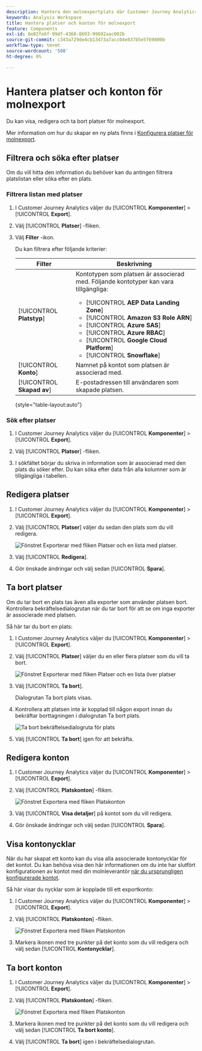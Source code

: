 ```yaml
---
description: Hantera den molnexportplats där Customer Journey Analytics data kan skickas
keywords: Analysis Workspace
title: Hantera platser och konton för molnexport
feature: Components
exl-id: 8e82fe6f-99df-4360-8693-99692aac002b
source-git-commit: c343a729de4cb13473a7acc04e837b5e5f69809b
workflow-type: tm+mt
source-wordcount: '508'
ht-degree: 0%

---
```


# Hantera platser och konton för molnexport

Du kan visa, redigera och ta bort platser för molnexport.

Mer information om hur du skapar en ny plats finns i [Konfigurera platser för molnexport](/help/components/exports/cloud-export-locations.md).

## Filtrera och söka efter platser

Om du vill hitta den information du behöver kan du antingen filtrera platslistan eller söka efter en plats.

### Filtrera listan med platser

1. I Customer Journey Analytics väljer du [!UICONTROL **Komponenter**] > [!UICONTROL **Export**].

1. Välj [!UICONTROL **Platser**] -fliken.

1. Välj **Filter** -ikon.

   <!-- add screenshot -->

   Du kan filtrera efter följande kriterier:

   | Filter | Beskrivning |
   |---------|----------|
   | [!UICONTROL **Platstyp**]<!--should this be changed to Account type?--> | Kontotypen som platsen är associerad med. Följande kontotyper kan vara tillgängliga: <ul><li>[!UICONTROL **AEP Data Landing Zone**]</li><li>[!UICONTROL **Amazon S3 Role ARN**]</li><li>[!UICONTROL **Azure SAS**]</li><li>[!UICONTROL **Azure RBAC**]</li><li>[!UICONTROL **Google Cloud Platform**]</li><li>[!UICONTROL **Snowflake**]</li></ul> |
   | [!UICONTROL **Konto**] | Namnet på kontot som platsen är associerad med. |
   | [!UICONTROL **Skapad av**] | E-postadressen till användaren som skapade platsen. |

   {style="table-layout:auto"}

### Sök efter platser

1. I Customer Journey Analytics väljer du [!UICONTROL **Komponenter**] > [!UICONTROL **Export**].

1. Välj [!UICONTROL **Platser**] -fliken.

1. I sökfältet börjar du skriva in information som är associerad med den plats du söker efter. Du kan söka efter data från alla kolumner som är tillgängliga i tabellen.

## Redigera platser

1. I Customer Journey Analytics väljer du [!UICONTROL **Komponenter**] > [!UICONTROL **Export**].

1. Välj [!UICONTROL **Platser**] väljer du sedan den plats som du vill redigera.

   ![Fönstret Exporterar med fliken Platser och en lista med platser.](assets/locations-edit.png)

1. Välj [!UICONTROL **Redigera**].

1. Gör önskade ändringar och välj sedan [!UICONTROL **Spara**].

## Ta bort platser

Om du tar bort en plats tas även alla exporter som använder platsen bort. Kontrollera bekräftelsedialogrutan när du tar bort för att se om inga exporter är associerade med platsen.

Så här tar du bort en plats:

1. I Customer Journey Analytics väljer du [!UICONTROL **Komponenter**] > [!UICONTROL **Export**].

1. Välj [!UICONTROL **Platser**] väljer du en eller flera platser som du vill ta bort.

   ![Fönstret Exporterar med fliken Platser och en lista över platser](assets/locations-edit.png)

1. Välj [!UICONTROL **Ta bort**].

   Dialogrutan Ta bort plats visas.

1. Kontrollera att platsen inte är kopplad till någon export innan du bekräftar borttagningen i dialogrutan Ta bort plats.

   ![Ta bort bekräftelsedialogruta för plats](assets/delete-location-confirmation-dialog.png)

1. Välj [!UICONTROL **Ta bort**] igen för att bekräfta.

## Redigera konton

1. I Customer Journey Analytics väljer du [!UICONTROL **Komponenter**] > [!UICONTROL **Export**].

1. Välj [!UICONTROL **Platskonton**] -fliken.

   ![Fönstret Exportera med fliken Platskonton](assets/account-add.png)

1. Välj [!UICONTROL **Visa detaljer**] på kontot som du vill redigera.

1. Gör önskade ändringar och välj sedan [!UICONTROL **Spara**].

## Visa kontonycklar

När du har skapat ett konto kan du visa alla associerade kontonycklar för det kontot. Du kan behöva visa den här informationen om du inte har slutfört konfigurationen av kontot med din molnleverantör [när du ursprungligen konfigurerade kontot](/help/components/exports/cloud-export-accounts.md).

Så här visar du nycklar som är kopplade till ett exportkonto:

1. I Customer Journey Analytics väljer du [!UICONTROL **Komponenter**] > [!UICONTROL **Export**].

1. Välj [!UICONTROL **Platskonton**] -fliken.

   ![Fönstret Exportera med fliken Platskonton](assets/account-add.png)

1. Markera ikonen med tre punkter på det konto som du vill redigera och välj sedan [!UICONTROL **Kontonycklar**].

## Ta bort konton

1. I Customer Journey Analytics väljer du [!UICONTROL **Komponenter**] > [!UICONTROL **Export**].

1. Välj [!UICONTROL **Platskonton**] -fliken.

   ![Fönstret Exportera med fliken Platskonton](assets/account-add.png)

1. Markera ikonen med tre punkter på det konto som du vill redigera och välj sedan [!UICONTROL **Ta bort konto**].

1. Välj [!UICONTROL **Ta bort**] igen i bekräftelsedialogrutan.
